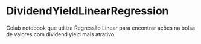 # DividendYieldLinearRegression
Colab notebook que utiliza Regressão Linear para encontrar ações na bolsa de valores com dividend yield mais atrativo.
